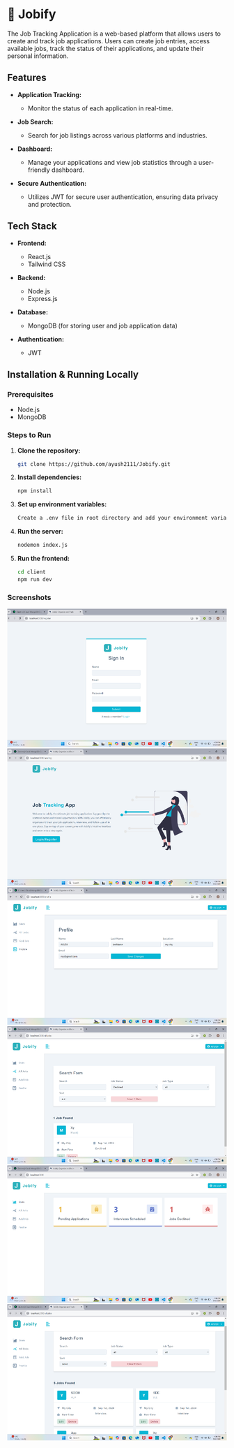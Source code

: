 # 📝 Jobify

The Job Tracking Application is a web-based platform that allows users to create and track job applications. Users can create job entries, access available jobs, track the status of their applications, and update their personal information.

## Features
  
- **Application Tracking:** 
  - Monitor the status of each application in real-time.

- **Job Search:** 
  - Search for job listings across various platforms and industries.

- **Dashboard:** 
  - Manage your applications and view job statistics through a user-friendly dashboard.

- **Secure Authentication:**
  - Utilizes JWT for secure user authentication, ensuring data privacy and protection.
 
## Tech Stack

- **Frontend:** 
  - React.js
  - Tailwind CSS

- **Backend:** 
  - Node.js
  - Express.js

- **Database:** 
  - MongoDB (for storing user and job application data)

- **Authentication:** 
  - JWT 

## Installation & Running Locally

### Prerequisites

- Node.js
- MongoDB

### Steps to Run

1. **Clone the repository:**
    ```bash
   git clone https://github.com/ayush2111/Jobify.git
   ```

2. **Install dependencies:**
    ```bash
    npm install
    ```
3. **Set up environment variables:**
   ```bash
   Create a .env file in root directory and add your environment variables
   ```
4. **Run the server:**
   ```bash
   nodemon index.js
   ```
5. **Run the frontend:**
   ```bash
   cd client
   npm run dev
   ```

### Screenshots

![Jobify/Screenshot 2024-09-01 160937.png](https://github.com/ayush2111/Jobify/blob/main/Jobify/Screenshot%202024-09-01%20160937.png)
![Jobify/Screenshot 2024-09-01 160925.png](https://github.com/ayush2111/Jobify/blob/main/Jobify/Screenshot%202024-09-01%20160925.png)
![Jobify/Screenshot 2024-09-01 160907.png](https://github.com/ayush2111/Jobify/blob/main/Jobify/Screenshot%202024-09-01%20160907.png)
![Jobify/Screenshot 2024-09-01 160821.png](https://github.com/ayush2111/Jobify/blob/main/Jobify/Screenshot%202024-09-01%20160821.png)
![Jobify/Screenshot 2024-09-01 160836.png](https://github.com/ayush2111/Jobify/blob/main/Jobify/Screenshot%202024-09-01%20160836.png)
![Jobify/Screenshot 2024-09-01 160853.png](https://github.com/ayush2111/Jobify/blob/main/Jobify/Screenshot%202024-09-01%20160853.png)


